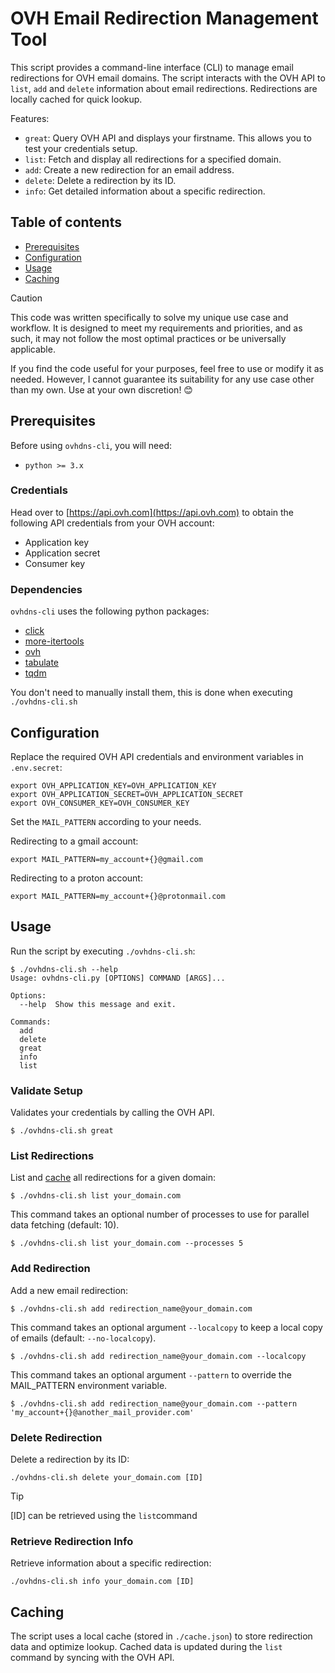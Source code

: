 # OVH Email Redirection Management Tool

This script provides a command-line interface (CLI) to manage email redirections for OVH email domains.
The script interacts with the OVH API to `list`, `add` and `delete` information about email redirections.
Redirections are locally cached for quick lookup.

Features:
- `great`: Query OVH API and displays your firstname. This allows you to test your credentials setup.
- `list`: Fetch and display all redirections for a specified domain.
- `add`: Create a new redirection for an email address.
- `delete`: Delete a redirection by its ID.
- `info`: Get detailed information about a specific redirection.


## Table of contents

- [Prerequisites](#prerequisites)
- [Configuration](#configuration)
- [Usage](#usage)
- [Caching](#caching)


> [!CAUTION]
> This code was written specifically to solve my unique use case and workflow. It is designed to meet my requirements and priorities, and as such, it may not follow the most optimal practices or be universally applicable.
>
> If you find the code useful for your purposes, feel free to use or modify it as needed. However, I cannot guarantee its suitability for any use case other than my own. Use at your own discretion! 😊


## Prerequisites

Before using `ovhdns-cli`, you will need:
- `python >= 3.x`


### Credentials

Head over to [https://api.ovh.com](https://api.ovh.com) to obtain the following API credentials from your OVH account:
- Application key
- Application secret
- Consumer key


### Dependencies

`ovhdns-cli` uses the following python packages:
- [click](https://pypi.org/project/click/)
- [more-itertools](https://pypi.org/project/more-itertools/)
- [ovh](https://pypi.org/project/ovh/)
- [tabulate](https://pypi.org/project/tabulate/)
- [tqdm](https://pypi.org/project/tqdm/)

You don't need to manually install them, this is done when executing `./ovhdns-cli.sh`


## Configuration

Replace the required OVH API credentials and environment variables in `.env.secret`:

```Shell
export OVH_APPLICATION_KEY=OVH_APPLICATION_KEY
export OVH_APPLICATION_SECRET=OVH_APPLICATION_SECRET
export OVH_CONSUMER_KEY=OVH_CONSUMER_KEY
```

Set the `MAIL_PATTERN` according to your needs.

Redirecting to a gmail account:
```Shell
export MAIL_PATTERN=my_account+{}@gmail.com
```

Redirecting to a proton account:
```Shell
export MAIL_PATTERN=my_account+{}@protonmail.com
```


## Usage

Run the script by executing `./ovhdns-cli.sh`:

```Shell
$ ./ovhdns-cli.sh --help
Usage: ovhdns-cli.py [OPTIONS] COMMAND [ARGS]...

Options:
  --help  Show this message and exit.

Commands:
  add
  delete
  great
  info
  list
```


### Validate Setup

Validates your credentials by calling the OVH API.

```Shell
$ ./ovhdns-cli.sh great
```


### List Redirections

List and [cache](#caching) all redirections for a given domain:

```Shell
$ ./ovhdns-cli.sh list your_domain.com
```

This command takes an optional number of processes to use for parallel data fetching (default: 10).

```Shell
$ ./ovhdns-cli.sh list your_domain.com --processes 5
```


### Add Redirection

Add a new email redirection:

```Shell
$ ./ovhdns-cli.sh add redirection_name@your_domain.com
```

This command takes an optional argument `--localcopy` to keep a local copy of emails (default: `--no-localcopy`).

```Shell
$ ./ovhdns-cli.sh add redirection_name@your_domain.com --localcopy
```

This command takes an optional argument `--pattern` to override the MAIL_PATTERN environment variable.

```Shell
$ ./ovhdns-cli.sh add redirection_name@your_domain.com --pattern 'my_account+{}@another_mail_provider.com'
```


### Delete Redirection

Delete a redirection by its ID:

```Shell
./ovhdns-cli.sh delete your_domain.com [ID]
```

> [!TIP]
> [ID] can be retrieved using the `list`command


### Retrieve Redirection Info

Retrieve information about a specific redirection:

```Shell
./ovhdns-cli.sh info your_domain.com [ID]
```


## Caching

The script uses a local cache (stored in `./cache.json`) to store redirection data and optimize lookup.
Cached data is updated during the `list` command by syncing with the OVH API.
